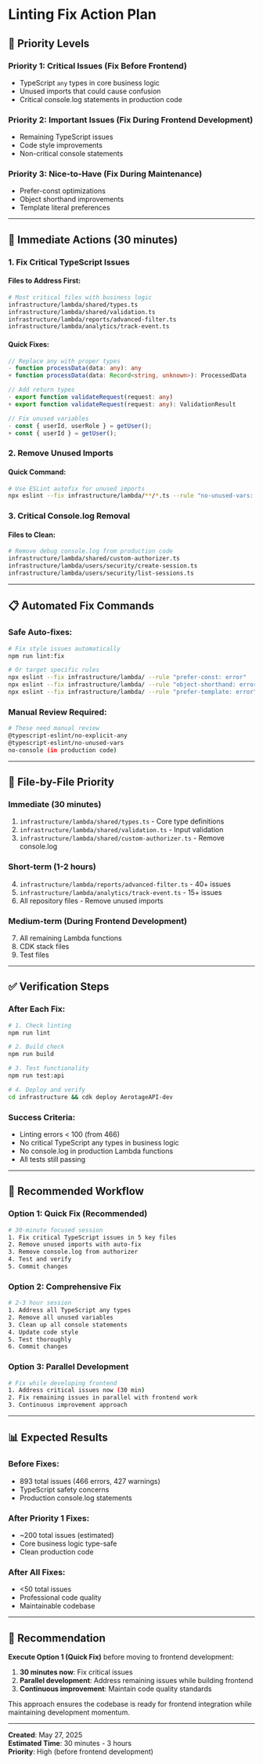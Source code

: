 # Linting Fix Action Plan

## 🎯 **Priority Levels**

### **Priority 1: Critical Issues (Fix Before Frontend)**
- TypeScript `any` types in core business logic
- Unused imports that could cause confusion
- Critical console.log statements in production code

### **Priority 2: Important Issues (Fix During Frontend Development)**
- Remaining TypeScript issues
- Code style improvements
- Non-critical console statements

### **Priority 3: Nice-to-Have (Fix During Maintenance)**
- Prefer-const optimizations
- Object shorthand improvements
- Template literal preferences

---

## 🔧 **Immediate Actions (30 minutes)**

### **1. Fix Critical TypeScript Issues**

#### **Files to Address First**:
```bash
# Most critical files with business logic
infrastructure/lambda/shared/types.ts
infrastructure/lambda/shared/validation.ts
infrastructure/lambda/reports/advanced-filter.ts
infrastructure/lambda/analytics/track-event.ts
```

#### **Quick Fixes**:
```typescript
// Replace any with proper types
- function processData(data: any): any
+ function processData(data: Record<string, unknown>): ProcessedData

// Add return types
- export function validateRequest(request: any)
+ export function validateRequest(request: any): ValidationResult

// Fix unused variables
- const { userId, userRole } = getUser();
+ const { userId } = getUser();
```

### **2. Remove Unused Imports**

#### **Quick Command**:
```bash
# Use ESLint autofix for unused imports
npx eslint --fix infrastructure/lambda/**/*.ts --rule "no-unused-vars: error"
```

### **3. Critical Console.log Removal**

#### **Files to Clean**:
```bash
# Remove debug console.log from production code
infrastructure/lambda/shared/custom-authorizer.ts
infrastructure/lambda/users/security/create-session.ts
infrastructure/lambda/users/security/list-sessions.ts
```

---

## 📋 **Automated Fix Commands**

### **Safe Auto-fixes**:
```bash
# Fix style issues automatically
npm run lint:fix

# Or target specific rules
npx eslint --fix infrastructure/lambda/ --rule "prefer-const: error"
npx eslint --fix infrastructure/lambda/ --rule "object-shorthand: error"
npx eslint --fix infrastructure/lambda/ --rule "prefer-template: error"
```

### **Manual Review Required**:
```bash
# These need manual review
@typescript-eslint/no-explicit-any
@typescript-eslint/no-unused-vars
no-console (in production code)
```

---

## 🎯 **File-by-File Priority**

### **Immediate (30 minutes)**
1. `infrastructure/lambda/shared/types.ts` - Core type definitions
2. `infrastructure/lambda/shared/validation.ts` - Input validation
3. `infrastructure/lambda/shared/custom-authorizer.ts` - Remove console.log

### **Short-term (1-2 hours)**
4. `infrastructure/lambda/reports/advanced-filter.ts` - 40+ issues
5. `infrastructure/lambda/analytics/track-event.ts` - 15+ issues
6. All repository files - Remove unused imports

### **Medium-term (During Frontend Development)**
7. All remaining Lambda functions
8. CDK stack files
9. Test files

---

## ✅ **Verification Steps**

### **After Each Fix**:
```bash
# 1. Check linting
npm run lint

# 2. Build check
npm run build

# 3. Test functionality
npm run test:api

# 4. Deploy and verify
cd infrastructure && cdk deploy AerotageAPI-dev
```

### **Success Criteria**:
- Linting errors < 100 (from 466)
- No critical TypeScript any types in business logic
- No console.log in production Lambda functions
- All tests still passing

---

## 🚀 **Recommended Workflow**

### **Option 1: Quick Fix (Recommended)**
```bash
# 30-minute focused session
1. Fix critical TypeScript issues in 5 key files
2. Remove unused imports with auto-fix
3. Remove console.log from authorizer
4. Test and verify
5. Commit changes
```

### **Option 2: Comprehensive Fix**
```bash
# 2-3 hour session
1. Address all TypeScript any types
2. Remove all unused variables
3. Clean up all console statements
4. Update code style
5. Test thoroughly
6. Commit changes
```

### **Option 3: Parallel Development**
```bash
# Fix while developing frontend
1. Address critical issues now (30 min)
2. Fix remaining issues in parallel with frontend work
3. Continuous improvement approach
```

---

## 📊 **Expected Results**

### **Before Fixes**:
- 893 total issues (466 errors, 427 warnings)
- TypeScript safety concerns
- Production console.log statements

### **After Priority 1 Fixes**:
- ~200 total issues (estimated)
- Core business logic type-safe
- Clean production code

### **After All Fixes**:
- <50 total issues
- Professional code quality
- Maintainable codebase

---

## 🎯 **Recommendation**

**Execute Option 1 (Quick Fix)** before moving to frontend development:

1. **30 minutes now**: Fix critical issues
2. **Parallel development**: Address remaining issues while building frontend
3. **Continuous improvement**: Maintain code quality standards

This approach ensures the codebase is ready for frontend integration while maintaining development momentum.

---

**Created**: May 27, 2025  
**Estimated Time**: 30 minutes - 3 hours  
**Priority**: High (before frontend development) 